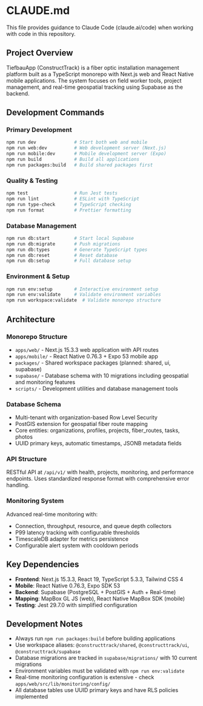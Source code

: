 # CLAUDE.md

This file provides guidance to Claude Code (claude.ai/code) when working with code in this
repository.

## Project Overview

TiefbauApp (ConstructTrack) is a fiber optic installation management platform built as a TypeScript
monorepo with Next.js web and React Native mobile applications. The system focuses on field worker
tools, project management, and real-time geospatial tracking using Supabase as the backend.

## Development Commands

### Primary Development

```bash
npm run dev              # Start both web and mobile
npm run web:dev          # Web development server (Next.js)
npm run mobile:dev       # Mobile development server (Expo)
npm run build            # Build all applications
npm run packages:build   # Build shared packages first
```

### Quality & Testing

```bash
npm test                 # Run Jest tests
npm run lint             # ESLint with TypeScript
npm run type-check       # TypeScript checking
npm run format           # Prettier formatting
```

### Database Management

```bash
npm run db:start         # Start local Supabase
npm run db:migrate       # Push migrations
npm run db:types         # Generate TypeScript types
npm run db:reset         # Reset database
npm run db:setup         # Full database setup
```

### Environment & Setup

```bash
npm run env:setup        # Interactive environment setup
npm run env:validate     # Validate environment variables
npm run workspace:validate  # Validate monorepo structure
```

## Architecture

### Monorepo Structure

- `apps/web/` - Next.js 15.3.3 web application with API routes
- `apps/mobile/` - React Native 0.76.3 + Expo 53 mobile app
- `packages/` - Shared workspace packages (planned: shared, ui, supabase)
- `supabase/` - Database schema with 10 migrations including geospatial and monitoring features
- `scripts/` - Development utilities and database management tools

### Database Schema

- Multi-tenant with organization-based Row Level Security
- PostGIS extension for geospatial fiber route mapping
- Core entities: organizations, profiles, projects, fiber_routes, tasks, photos
- UUID primary keys, automatic timestamps, JSONB metadata fields

### API Structure

RESTful API at `/api/v1/` with health, projects, monitoring, and performance endpoints. Uses
standardized response format with comprehensive error handling.

### Monitoring System

Advanced real-time monitoring with:

- Connection, throughput, resource, and queue depth collectors
- P99 latency tracking with configurable thresholds
- TimescaleDB adapter for metrics persistence
- Configurable alert system with cooldown periods

## Key Dependencies

- **Frontend**: Next.js 15.3.3, React 19, TypeScript 5.3.3, Tailwind CSS 4
- **Mobile**: React Native 0.76.3, Expo SDK 53
- **Backend**: Supabase (PostgreSQL + PostGIS + Auth + Real-time)
- **Mapping**: MapBox GL JS (web), React Native MapBox SDK (mobile)
- **Testing**: Jest 29.7.0 with simplified configuration

## Development Notes

- Always run `npm run packages:build` before building applications
- Use workspace aliases: `@constructtrack/shared`, `@constructtrack/ui`, `@constructtrack/supabase`
- Database migrations are tracked in `supabase/migrations/` with 10 current migrations
- Environment variables must be validated with `npm run env:validate`
- Real-time monitoring configuration is extensive - check `apps/web/src/lib/monitoring/config/`
- All database tables use UUID primary keys and have RLS policies implemented
